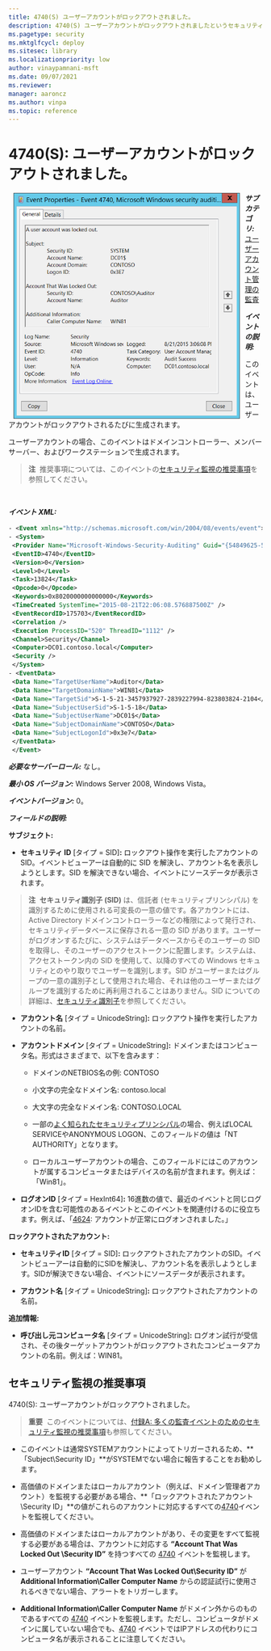 ```yaml
---
title: 4740(S) ユーザーアカウントがロックアウトされました。
description: 4740(S) ユーザーアカウントがロックアウトされましたというセキュリティイベントについて説明します。このイベントは、ユーザーアカウントがロックアウトされるたびに生成されます。
ms.pagetype: security
ms.mktglfcycl: deploy
ms.sitesec: library
ms.localizationpriority: low
author: vinaypamnani-msft
ms.date: 09/07/2021
ms.reviewer: 
manager: aaroncz
ms.author: vinpa
ms.topic: reference
---
```


# 4740(S): ユーザーアカウントがロックアウトされました。

<img src="images/event-4740.png" alt="Event 4740 illustration" width="449" height="447" hspace="10" align="left" />

***サブカテゴリ:***&nbsp;[ユーザーアカウント管理の監査](audit-user-account-management.md)

***イベントの説明:***

このイベントは、ユーザーアカウントがロックアウトされるたびに生成されます。

ユーザーアカウントの場合、このイベントはドメインコントローラー、メンバーサーバー、およびワークステーションで生成されます。

> **注**&nbsp;&nbsp;推奨事項については、このイベントの[セキュリティ監視の推奨事項](#security-monitoring-recommendations)を参照してください。

<br clear="all">

***イベント XML:***
```xml
- <Event xmlns="http://schemas.microsoft.com/win/2004/08/events/event">
- <System>
 <Provider Name="Microsoft-Windows-Security-Auditing" Guid="{54849625-5478-4994-A5BA-3E3B0328C30D}" /> 
 <EventID>4740</EventID> 
 <Version>0</Version> 
 <Level>0</Level> 
 <Task>13824</Task> 
 <Opcode>0</Opcode> 
 <Keywords>0x8020000000000000</Keywords> 
 <TimeCreated SystemTime="2015-08-21T22:06:08.576887500Z" /> 
 <EventRecordID>175703</EventRecordID> 
 <Correlation /> 
 <Execution ProcessID="520" ThreadID="1112" /> 
 <Channel>Security</Channel> 
 <Computer>DC01.contoso.local</Computer> 
 <Security /> 
 </System>
- <EventData>
 <Data Name="TargetUserName">Auditor</Data> 
 <Data Name="TargetDomainName">WIN81</Data> 
 <Data Name="TargetSid">S-1-5-21-3457937927-2839227994-823803824-2104</Data> 
 <Data Name="SubjectUserSid">S-1-5-18</Data> 
 <Data Name="SubjectUserName">DC01$</Data> 
 <Data Name="SubjectDomainName">CONTOSO</Data> 
 <Data Name="SubjectLogonId">0x3e7</Data> 
 </EventData>
 </Event>

```

***必要なサーバーロール:*** なし。

***最小 OS バージョン:*** Windows Server 2008, Windows Vista。

***イベントバージョン:*** 0。

***フィールドの説明:***

**サブジェクト:**

-   **セキュリティ ID** \[タイプ = SID\]**:** ロックアウト操作を実行したアカウントの SID。イベントビューアーは自動的に SID を解決し、アカウント名を表示しようとします。SID を解決できない場合、イベントにソースデータが表示されます。

> **注**&nbsp;&nbsp;**セキュリティ識別子 (SID)** は、信託者 (セキュリティプリンシパル) を識別するために使用される可変長の一意の値です。各アカウントには、Active Directory ドメインコントローラーなどの権限によって発行され、セキュリティデータベースに保存される一意の SID があります。ユーザーがログオンするたびに、システムはデータベースからそのユーザーの SID を取得し、そのユーザーのアクセストークンに配置します。システムは、アクセストークン内の SID を使用して、以降のすべての Windows セキュリティとのやり取りでユーザーを識別します。SID がユーザーまたはグループの一意の識別子として使用された場合、それは他のユーザーまたはグループを識別するために再利用されることはありません。SID についての詳細は、[セキュリティ識別子](/windows/access-protection/access-control/security-identifiers)を参照してください。

-   **アカウント名** \[タイプ = UnicodeString\]**:** ロックアウト操作を実行したアカウントの名前。

-   **アカウントドメイン** \[タイプ = UnicodeString\]**:** ドメインまたはコンピュータ名。形式はさまざまで、以下を含みます：

    -   ドメインのNETBIOS名の例: CONTOSO

    -   小文字の完全なドメイン名: contoso.local

    -   大文字の完全なドメイン名: CONTOSO.LOCAL

    -   一部の[よく知られたセキュリティプリンシパル](/windows/security/identity-protection/access-control/security-identifiers)の場合、例えばLOCAL SERVICEやANONYMOUS LOGON、このフィールドの値は「NT AUTHORITY」となります。

    -   ローカルユーザーアカウントの場合、このフィールドにはこのアカウントが属するコンピュータまたはデバイスの名前が含まれます。例えば：「Win81」。

-   **ログオンID** \[タイプ = HexInt64\]**:** 16進数の値で、最近のイベントと同じログオンIDを含む可能性のあるイベントとこのイベントを関連付けるのに役立ちます。例えば、「[4624](event-4624.md): アカウントが正常にログオンされました。」

**ロックアウトされたアカウント:**

-   **セキュリティID** \[タイプ = SID\]**:** ロックアウトされたアカウントのSID。イベントビューアーは自動的にSIDを解決し、アカウント名を表示しようとします。SIDが解決できない場合、イベントにソースデータが表示されます。

-   **アカウント名** \[タイプ = UnicodeString\]**:** ロックアウトされたアカウントの名前。

**追加情報:**

-   **呼び出し元コンピュータ名** \[タイプ = UnicodeString\]**:** ログオン試行が受信され、その後ターゲットアカウントがロックアウトされたコンピュータアカウントの名前。例えば：WIN81。

## セキュリティ監視の推奨事項

4740(S): ユーザーアカウントがロックアウトされました。

> **重要**&nbsp;&nbsp;このイベントについては、[付録A: 多くの監査イベントのためのセキュリティ監視の推奨事項](appendix-a-security-monitoring-recommendations-for-many-audit-events.md)も参照してください。

-   このイベントは通常SYSTEMアカウントによってトリガーされるため、**「Subject\\Security ID」**がSYSTEMでない場合に報告することをお勧めします。

-   高価値のドメインまたはローカルアカウント（例えば、ドメイン管理者アカウント）を監視する必要がある場合、**「ロックアウトされたアカウント\\Security ID」**の値がこれらのアカウントに対応するすべての[4740](event-4740.md)イベントを監視してください。

<!-- -->

-   高価値のドメインまたはローカルアカウントがあり、その変更をすべて監視する必要がある場合は、アカウントに対応する **“Account That Was Locked Out \\Security ID”** を持つすべての [4740](event-4740.md) イベントを監視します。

-   ユーザーアカウント **“Account That Was Locked Out\\Security ID”** が **Additional Information\\Caller Computer Name** からの認証試行に使用されるべきでない場合、アラートをトリガーします。

-   **Additional Information\\Caller Computer Name** がドメイン外からのものであるすべての [4740](event-4740.md) イベントを監視します。ただし、コンピュータがドメインに属していない場合でも、[4740](event-4740.md) イベントではIPアドレスの代わりにコンピュータ名が表示されることに注意してください。
